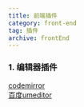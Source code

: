 ```yaml
---
title: 前端插件
category: front-end
tag: 插件
archive: frontEnd
---
```


### 1. 编辑器插件
[codemirror](https://codemirror.net/doc/manual.html)  
[百度umeditor](http://ueditor.baidu.com/website/)